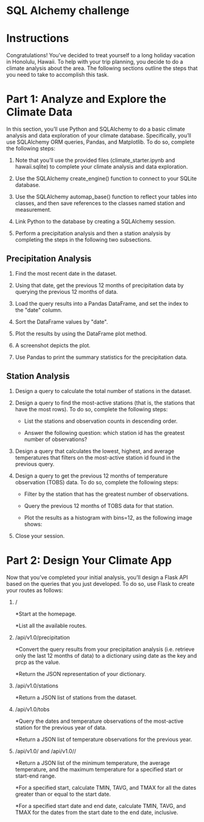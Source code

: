 # SQL Alchemy challenge

# Instructions

Congratulations! You've decided to treat yourself to a long holiday vacation in Honolulu, Hawaii. To help with your trip planning, you decide to do a climate analysis about the area. The following sections outline the steps that you need to take to accomplish this task.

# Part 1: Analyze and Explore the Climate Data

In this section, you’ll use Python and SQLAlchemy to do a basic climate analysis and data exploration of your climate database. Specifically, you’ll use SQLAlchemy ORM queries, Pandas, and Matplotlib. To do so, complete the following steps:

1) Note that you’ll use the provided files (climate_starter.ipynb and hawaii.sqlite) to complete your climate analysis and data exploration.

2) Use the SQLAlchemy create_engine() function to connect to your SQLite database.

3) Use the SQLAlchemy automap_base() function to reflect your tables into classes, and then save references to the classes named station and measurement.

4) Link Python to the database by creating a SQLAlchemy session.

5) Perform a precipitation analysis and then a station analysis by completing the steps in the following two subsections.

## Precipitation Analysis

1) Find the most recent date in the dataset.

2) Using that date, get the previous 12 months of precipitation data by querying the previous 12 months of data.

3) Load the query results into a Pandas DataFrame, and set the index to the "date" column.

4) Sort the DataFrame values by "date".

5) Plot the results by using the DataFrame plot method.

6) A screenshot depicts the plot.

7) Use Pandas to print the summary statistics for the precipitation data.

## Station Analysis

1) Design a query to calculate the total number of stations in the dataset.

2) Design a query to find the most-active stations (that is, the stations that have the most rows). To do so, complete the following steps:

    - List the stations and observation counts in descending order.
    
    - Answer the following question: which station id has the greatest number of observations?

3) Design a query that calculates the lowest, highest, and average temperatures that filters on the most-active station id found in the previous query.

4) Design a query to get the previous 12 months of temperature observation (TOBS) data. To do so, complete the following steps:

      - Filter by the station that has the greatest number of observations.

      - Query the previous 12 months of TOBS data for that station.

      - Plot the results as a histogram with bins=12, as the following image shows:

5) Close your session.

# Part 2: Design Your Climate App

Now that you’ve completed your initial analysis, you’ll design a Flask API based on the queries that you just developed. To do so, use Flask to create your routes as follows:

1) /
    
    *Start at the homepage.

    *List all the available routes.

2) /api/v1.0/precipitation

    *Convert the query results from your precipitation analysis (i.e. retrieve only the last 12 months of data) to a dictionary using date as the key and prcp as the value.

    *Return the JSON representation of your dictionary.

3) /api/v1.0/stations

    *Return a JSON list of stations from the dataset.

4) /api/v1.0/tobs

    *Query the dates and temperature observations of the most-active station for the previous year of data.

    *Return a JSON list of temperature observations for the previous year.
    
5) /api/v1.0/<start> and /api/v1.0/<start>/<end>

    *Return a JSON list of the minimum temperature, the average temperature, and the maximum temperature for a specified start or start-end range.

    *For a specified start, calculate TMIN, TAVG, and TMAX for all the dates greater than or equal to the start date.

    *For a specified start date and end date, calculate TMIN, TAVG, and TMAX for the dates from the start date to the end date, inclusive.
